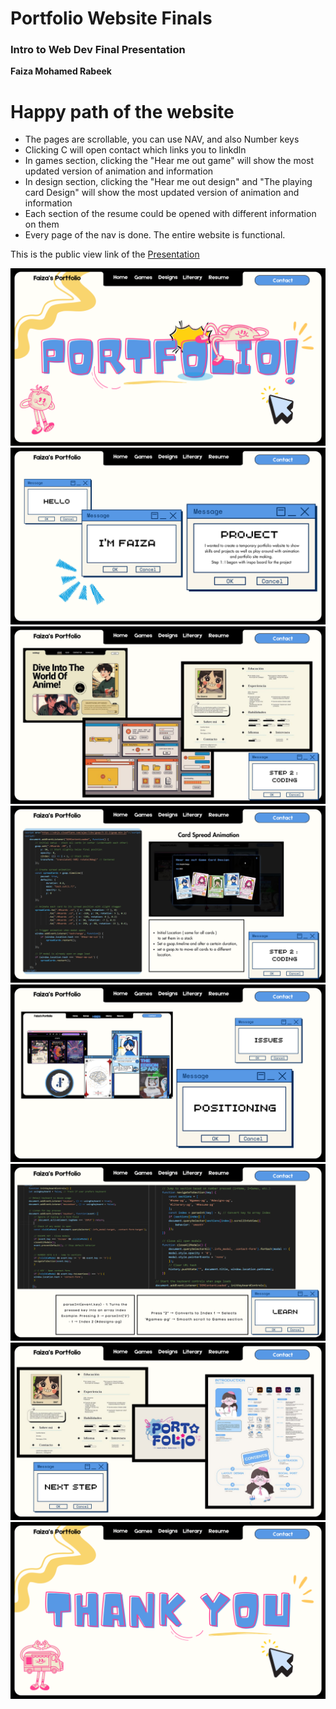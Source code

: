 # Portfolio Website Finals # 
### Intro to Web Dev Final Presentation ### 
**Faiza Mohamed Rabeek**


# Happy path of the website # 

- The pages are scrollable, you can use NAV, and also Number keys 
- Clicking C will open contact which links you to linkdln
- In games section, clicking the "Hear me out game" will show the most updated version of animation and information
- In design section, clicking the "Hear me out design" and "The playing card Design" will show the most updated version of animation and information
- Each section of the resume could be opened with different information on them
- Every page of the nav is done. The entire website is functional. 


This is the public view link of the [Presentation](https://www.canva.com/design/DAGmJrpsVQo/s-Ge1Q0oCdDWJ9c-CfngtQ/view?utm_content=DAGmJrpsVQo&utm_campaign=designshare&utm_medium=link2&utm_source=uniquelinks&utlId=heb56b87604)

![Slide 1](./WEB%20DEV%20FINAL%20Presentation/1.png)
![Slide 2](./WEB%20DEV%20FINAL%20Presentation/2.png)
![Slide 3](./WEB%20DEV%20FINAL%20Presentation/3.png)
![Slide 4](./WEB%20DEV%20FINAL%20Presentation/4.png)
![Slide 5](./WEB%20DEV%20FINAL%20Presentation/5.png)
![Slide 6](./WEB%20DEV%20FINAL%20Presentation/6.png)
![Slide 7](./WEB%20DEV%20FINAL%20Presentation/7.png)
![Slide 8](./WEB%20DEV%20FINAL%20Presentation/8.png)
